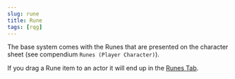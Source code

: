 ```yaml
---
slug: rune
title: Rune
tags: [rqg]
---
```


The base system comes with the Runes that are presented on the character sheet (see compendium
`Runes (Player Character)`).

If you drag a Rune item to an actor it will end up in the
[Runes Tab](/docs/rqg-system/character-tab/runes).
